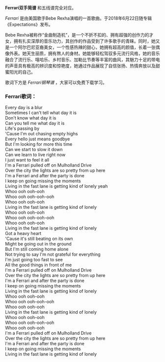 

**Ferrari双手简谱** 和五线谱完全对应。

_Ferrari_ 是由美国歌手Bebe Rexha演唱的一首歌曲。于2018年6月22日随专辑《Expectations》发布。

Bebe
Rexha被称作“金曲制造机”，是一个不折不扣的、拥有超强的创作力的才女，拥有扎实深厚的音乐功力，其创作的作品受到了许多歌手的青睐。同时，她又是一个阿尔巴尼亚裔美女，一个性感热辣的甜心，她拥有超高的颜值，长着一张偶像外表。她天生丽质，拥有熬人的身材。她能够轻松驾驭多元流行风格，她的音乐融合了流行乐、嘻哈乐、乡村音乐、加勒比节奏等丰富的曲风，其魅力十足的带电的声音具有极高的辨识度和惊艳度，她通过作品展现了自信张扬、热情奔放以及甜蜜阳光的自己。

歌词下方是 _Ferrari钢琴谱_ ，大家可以免费下载学习。

### Ferrari歌词：

Every day is a blur  
Sometimes I can't tell what day it is  
Don't know what day it is  
Can you tell me what day it is  
Life's passing by  
'Cause I'm out chasing empty highs  
Every hello just means goodbye  
But I'm looking for more this time  
Can we start to slow it down  
Can we learn to live right now  
I just want to feel it all  
I'm a Ferrari pulled off on Mulholland Drive  
Over the city the lights are so pretty from up here  
I'm a Ferrari and after the party is done  
I keep on going missing the moments  
Living in the fast lane is getting kind of lonely yeah  
Whoo ooh ooh-ooh  
Whoo ooh ooh-ooh-ooh  
Whoo ooh ooh-ooh  
Living in the fast lane is getting kind of lonely  
Whoo ooh ooh-ooh  
Whoo ooh ooh-ooh-ooh  
Whoo ooh ooh-ooh  
Living in the fast lane is getting kind of lonely  
Got a heavy heart  
'Cause it's still beating on its own  
Might be going out in the ground  
But I'm still coming home alone  
Not trying to say I'm not grateful for everything  
I'm just going too fast to see  
All the good things in front of me  
I'm a Ferrari pulled off on Mulholland Drive  
Over the city the lights are so pretty from up here  
I'm a Ferrari and after the party is done  
I keep on going missing the moments  
Living in the fast lane is getting kind of lonely  
Whoo ooh ooh-ooh  
Whoo ooh ooh-ooh-ooh  
Whoo ooh ooh-ooh  
Living in the fast lane is getting kind of lonely  
Whoo ooh ooh-ooh  
Whoo ooh ooh-ooh-ooh  
Whoo ooh ooh-ooh  
I'm a Ferrari pulled off on Mulholland Drive  
Over the city the lights are so pretty from up here  
I'm a Ferrari and after the party is done  
I keep on going missing the moments  
Living in the fast lane is getting kind of lonely

